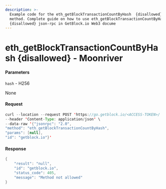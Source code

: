 ```yaml
---
description: >-
  Example code for the eth_getBlockTransactionCountByHash  {disallowed} json-rpc
  method. Сomplete guide on how to use eth_getBlockTransactionCountByHash 
  {disallowed} json-rpc in GetBlock.io Web3 docume
---
```


# eth\_getBlockTransactionCountByHash {disallowed} - Moonriver

#### Parameters

`hash` - H256

None

#### Request

```java
curl --location --request POST 'https://go.getblock.io/<ACCESS-TOKEN>/' \
--header 'Content-Type: application/json' \ 
--data-raw '{"jsonrpc": "2.0",
"method": "eth_getBlockTransactionCountByHash",
"params": [null],
"id": "getblock.io"}'
```

#### Response

```java
{
    "result": "null",
    "id": "getblock.io",
    "status_code": 405,
    "message": "Method not allowed"
}
```
